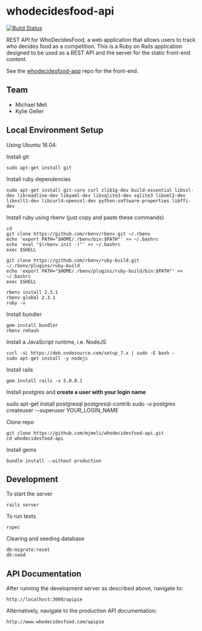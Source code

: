 # whodecidesfood-api
[![Build Status](https://travis-ci.org/mjmeli/whodecidesfood-api.svg?branch=master)](https://travis-ci.org/mjmeli/whodecidesfood-api)

REST API for WhoDecidesFood, a web application that allows users to track who decides food as a competition. This is a Ruby on Rails application designed to be used as a REST API and the server for the static front-end content.

See the [whodecidesfood-app](https://github.com/mjmeli/whodecidesfood-app) repo for the front-end.

## Team
* Michael Meli
* Kylie Geller

## Local Environment Setup
Using Ubuntu 16.04:

Install git

    sudo apt-get install git

Install ruby dependencies

    sudo apt-get install git-core curl zlib1g-dev build-essential libssl-dev libreadline-dev libyaml-dev libsqlite3-dev sqlite3 libxml2-dev libxslt1-dev libcurl4-openssl-dev python-software-properties libffi-dev

Install ruby using rbenv (just copy and paste these commands)

    cd
    git clone https://github.com/rbenv/rbenv.git ~/.rbenv
    echo 'export PATH="$HOME/.rbenv/bin:$PATH"' >> ~/.bashrc
    echo 'eval "$(rbenv init -)"' >> ~/.bashrc
    exec $SHELL

    git clone https://github.com/rbenv/ruby-build.git ~/.rbenv/plugins/ruby-build
    echo 'export PATH="$HOME/.rbenv/plugins/ruby-build/bin:$PATH"' >> ~/.bashrc
    exec $SHELL

    rbenv install 2.3.1
    rbenv global 2.3.1
    ruby -v

Install bundler

    gem install bundler
    rbenv rehash

Install a JavaScript runtime, i.e. NodeJS

    curl -sL https://deb.nodesource.com/setup_7.x | sudo -E bash -
    sudo apt-get install -y nodejs

Install rails

    gem install rails -v 5.0.0.1

Install postgres and **create a user with your login name**

  sudo apt-get install postgresql postgresql-contrib
  sudo -u postgres createuser --superuser YOUR_LOGIN_NAME

Clone repo

    git clone https://github.com/mjmeli/whodecidesfood-api.git
    cd whodecidesfood-api

Install gems

    bundle install --without production

## Development
To start the server

    rails server

To run tests

    rspec

Clearing and seeding database

    db:migrate:reset
    db:seed

## API Documentation

After running the development server as described above, navigate to:

    http://localhost:3000/apipie

Alternatively, navigate to the production API documentation:

    http://www.whodecidesfood.com/apipie
